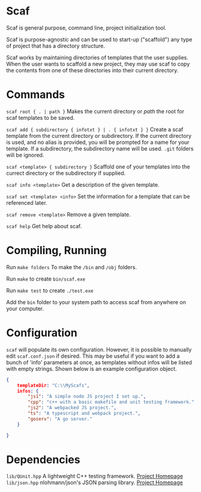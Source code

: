 # Scaf

Scaf is general purpose, command line, project initialization tool.

Scaf is purpose-agnostic and can be used to start-up ("scaffold") any type of project that has a directory structure.

Scaf works by maintaining directories of templates that the user supplies. When the user wants to scaffold a new project, they may use scaf to copy the contents from one of these directories into their current directory.

# Commands

`scaf root { . | path }` Makes the current directory or _path_ the root for scaf templates to be saved.

`scaf add { subdirectory { infotxt } | . { infotxt } }` Create a scaf template from the current directory or subdirectory. If the current directory is used, and no alias is provided, you will be prompted for a name for your template. If a subdirectory, the subdirectory name will be used. `.git` folders will be ignored.

`scaf <template> { subdirectory }` Scaffold one of your templates into the currect directory or the subdirectory if supplied.

`scaf info <template>` Get a description of the given template.

`scaf set <template> <info>` Set the information for a template that can be referenced later.

`scaf remove <template>` Remove a given template.

`scaf help` Get help about scaf.

# Compiling, Running

Run `make folders` To make the `/bin` and `/obj` folders.

Run `make` to create `bin/scaf.exe`

Run `make test` to create `./test.exe`

Add the `bin` folder to your system path to access scaf from anywhere on your computer.

# Configuration

`scaf` will populate its own configuration. However, it is possible to manually edit `scaf.conf.json` if desired. This may be useful if you want to add a bunch of 'info' parameters at once, as templates without infos will be listed with empty strings. Shown below is an example configuration object.

```json
{
    templateDir: "C:\\MyScafs",
    infos: {
        "js1": "A simple node JS project I set up.",
        "cpp": "c++ with a basic makefile and unit testing framework.",
        "js2": "A webpacked JS project.",
        "ts": "A typescript and webpack project.",
        "goserv": "A go server."
    }

}

```

# Dependencies

`lib/QUnit.hpp` A lightweight C++ testing framework. [Project Homepage](https://qunit.sourceforge.net/)
`lib/json.hpp` nlohmann/json's JSON parsing library. [Project Homepage](https://github.com/nlohmann/json)

